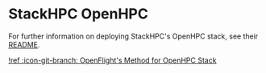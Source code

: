 # StackHPC OpenHPC

For further information on deploying StackHPC's OpenHPC stack, see their [README](https://github.com/stackhpc/ansible-role-openhpc/blob/master/README.md).

[!ref :icon-git-branch: OpenFlight's Method for OpenHPC Stack](/stack/deploy-stack/openflight-openhpc.md)
